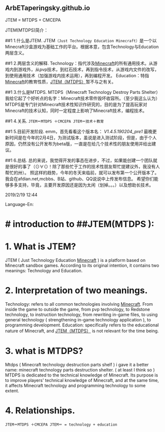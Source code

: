 ## ArbETaperingsky.github.io
JTEM = MTDPS + CMCEPA

JTEM(MTDPS)简介：

##1 1.什么是JTEM.
JTEM`（Just Technology Education Minecraft）`是一个以Minecraft沙盒游戏为基础工作的平台。根据本意，包含Technology与Education两层含义。

##1 2.两层含义的解释.
Technology：指代涉及[Minecraft](https://minecraft.net/zh-hans/)的所有通用技术。从游戏内到游戏外，从pvp技术，到红石技术，再到指令技术，从游戏内文件的改写，到使用通用技术（加强游戏内技术运用），再到编程开发。
Education：特指[Minecraft](https://minecraft.net/zh-hans)的教育性质，[JTEM（MTDPS）](https://arbetaperingsky.github.io/JTEM.MTDPS)暂不与之有关。

##1 3.什么是MTDPS.
MTDPS（Minecraft Technology Destroy Parts Shelter）我给它起了个好听点的名字：Minecraft技术零件毁坏收容所。（至少我这么认为）MTDPS是专门针对Minecraft技术性知识作研究的，目的是为了提高玩家对Minecraft的技术认知，同时一定程度上影响了Minecraft技术，编程技术。

##1 4.关系.
`JTEM＝MTDPS ＋CMCEPA
JTEM＝技术＋教育`

##1 5.目前开发阶段.
emm，首先看看这个版本名：
_V1.4.5.190204_pre1_
最晚更新时间是在今年的2月4日，为测试版本，虽说是进入测试阶段，但是，由于个人原因，仍然没有公开发布为beta版，一直是在给几个技术性的朋友使用并给出建议。

##1 6.总结.
总的来说，我觉得开发的事态在进步，不过，如果能创建一个团队就是很好的事了（⊙∀⊙！除了那些忙于工作的技术性朋友帮忙提建议外，我没有人帮忙的卅）。
照这样的趋势，今年的冬天来临前，就可以发布第一个公开版本了。我会在afdian.net,mcbbs、B站、github、QQ说说中上传发布信息。
希望你们能够多多支持，毕竟，主要开发原因还是因为太闲（划掉。。。）以及想助长技术。

2019/2/19 12:44

Language-En:
# # introduction to ##JTEM(MTDPS ):

# 1. What is JTEM?
JTEM ( Just Technology Education [Minecraft](https://minecraft.net/zh-hans/) ) is a platform based on Minecraft sandbox games. According to its original intention, it contains two meanings: Technology and Education.

# 2. Interpretation of two meanings.
Technology: refers to all common technologies involving [Minecraft](https://minecraft.net/zh-hans/). From inside the game to outside the game, from pvp technology, to Redstone technology, to instruction technology, from rewriting in-game files, to using general technology ( strengthening in-game technology application ), to programming development.
Education: specifically refers to the educational nature of Minecraft, and [JTEM（MTDPS）](https://arbetaperingsky.github.io/JTEM.MTDPS) is not relevant for the time being.

# 3. what is MTDPS?
Mtdps ( Minecraft technology destruction parts shelf ) i gave it a better name: minecraft technology parts destruction shelter. ( at least I think so ) MTDPS is dedicated to the technical knowledge of Minecraft. Its purpose is to improve players' technical knowledge of Minecraft, and at the same time, it affects Minecraft technology and programming technology to some extent.

# 4. Relationships.
`JTEM＝MTDPS ＋CMCEPA
JTEM＝ = technology + education`
